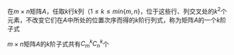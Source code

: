 在$m\times n$矩阵$A$，任取$k$行$k$列（$1\le k \le min\{m,n\}$，位于这些行、列交叉处的$k^2$个元素，不改变它们在$A$中所处的位置次序而得的$k$阶行列式，称为矩阵$A$的一个$k$阶子式

$m\times n$矩阵$A$的$k$阶子式共有$C^k_mC^k_n$个
